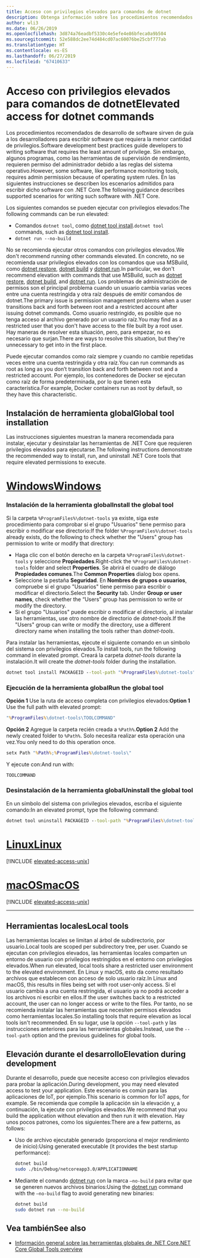 ```yaml
---
title: Acceso con privilegios elevados para comandos de dotnet
description: Obtenga información sobre los procedimientos recomendados para los comandos de dotnet que requieren acceso con privilegios elevados.
author: wli3
ms.date: 06/26/2019
ms.openlocfilehash: 3d874a76eadbf5330c4e5efe4e86bfeca0a9b504
ms.sourcegitcommit: 52e588dc2ee74d484cd07ac60076be25cbf777ab
ms.translationtype: HT
ms.contentlocale: es-ES
ms.lasthandoff: 06/27/2019
ms.locfileid: "67410633"
---
```

# <a name="elevated-access-for-dotnet-commands"></a><span data-ttu-id="5e275-103">Acceso con privilegios elevados para comandos de dotnet</span><span class="sxs-lookup"><span data-stu-id="5e275-103">Elevated access for dotnet commands</span></span>

<span data-ttu-id="5e275-104">Los procedimientos recomendados de desarrollo de software sirven de guía a los desarrolladores para escribir software que requiera la menor cantidad de privilegios.</span><span class="sxs-lookup"><span data-stu-id="5e275-104">Software development best practices guide developers to writing software that requires the least amount of privilege.</span></span> <span data-ttu-id="5e275-105">Sin embargo, algunos programas, como las herramientas de supervisión de rendimiento, requieren permiso del administrador debido a las reglas del sistema operativo.</span><span class="sxs-lookup"><span data-stu-id="5e275-105">However, some software, like performance monitoring tools, requires admin permission because of operating system rules.</span></span> <span data-ttu-id="5e275-106">En las siguientes instrucciones se describen los escenarios admitidos para escribir dicho software con .NET Core.</span><span class="sxs-lookup"><span data-stu-id="5e275-106">The following guidance describes supported scenarios for writing such software with .NET Core.</span></span> 

<span data-ttu-id="5e275-107">Los siguientes comandos se pueden ejecutar con privilegios elevados:</span><span class="sxs-lookup"><span data-stu-id="5e275-107">The following commands can be run elevated:</span></span>

- <span data-ttu-id="5e275-108">Comandos `dotnet tool`, como [dotnet tool install](dotnet-tool-install.md).</span><span class="sxs-lookup"><span data-stu-id="5e275-108">`dotnet tool` commands, such as [dotnet tool install](dotnet-tool-install.md).</span></span>
- `dotnet run --no-build`

<span data-ttu-id="5e275-109">No se recomienda ejecutar otros comandos con privilegios elevados.</span><span class="sxs-lookup"><span data-stu-id="5e275-109">We don't recommend running other commands elevated.</span></span> <span data-ttu-id="5e275-110">En concreto, no se recomienda usar privilegios elevados con los comandos que usa MSBuild, como [dotnet restore](dotnet-restore.md), [dotnet build](dotnet-build.md) y [dotnet run](dotnet-run.md).</span><span class="sxs-lookup"><span data-stu-id="5e275-110">In particular, we don't recommend elevation with commands that use MSBuild, such as [dotnet restore](dotnet-restore.md), [dotnet build](dotnet-build.md), and [dotnet run](dotnet-run.md).</span></span> <span data-ttu-id="5e275-111">Los problemas de administración de permisos son el principal problema cuando un usuario cambia varias veces entre una cuenta restringida y otra raíz después de emitir comandos de dotnet.</span><span class="sxs-lookup"><span data-stu-id="5e275-111">The primary issue is permission management problems when a user transitions back and forth between root and a restricted account after issuing dotnet commands.</span></span> <span data-ttu-id="5e275-112">Como usuario restringido, es posible que no tenga acceso al archivo generado por un usuario raíz.</span><span class="sxs-lookup"><span data-stu-id="5e275-112">You may find as a restricted user that you don't have access to the file built by a root user.</span></span> <span data-ttu-id="5e275-113">Hay maneras de resolver esta situación, pero, para empezar, no es necesario que surjan.</span><span class="sxs-lookup"><span data-stu-id="5e275-113">There are ways to resolve this situation, but they're unnecessary to get into in the first place.</span></span>

<span data-ttu-id="5e275-114">Puede ejecutar comandos como raíz siempre y cuando no cambie repetidas veces entre una cuenta restringida y otra raíz.</span><span class="sxs-lookup"><span data-stu-id="5e275-114">You can run commands as root as long as you don’t transition back and forth between root and a restricted account.</span></span> <span data-ttu-id="5e275-115">Por ejemplo, los contenedores de Docker se ejecutan como raíz de forma predeterminada, por lo que tienen esta característica.</span><span class="sxs-lookup"><span data-stu-id="5e275-115">For example, Docker containers run as root by default, so they have this characteristic.</span></span>

## <a name="global-tool-installation"></a><span data-ttu-id="5e275-116">Instalación de herramienta global</span><span class="sxs-lookup"><span data-stu-id="5e275-116">Global tool installation</span></span>

<span data-ttu-id="5e275-117">Las instrucciones siguientes muestran la manera recomendada para instalar, ejecutar y desinstalar las herramientas de .NET Core que requieren privilegios elevados para ejecutarse.</span><span class="sxs-lookup"><span data-stu-id="5e275-117">The following instructions demonstrate the recommended way to install, run, and uninstall .NET Core tools that require elevated permissions to execute.</span></span>

# <a name="windowstabwindows"></a>[<span data-ttu-id="5e275-118">Windows</span><span class="sxs-lookup"><span data-stu-id="5e275-118">Windows</span></span>](#tab/windows)

### <a name="install-the-global-tool"></a><span data-ttu-id="5e275-119">Instalación de la herramienta global</span><span class="sxs-lookup"><span data-stu-id="5e275-119">Install the global tool</span></span>

<span data-ttu-id="5e275-120">Si la carpeta `%ProgramFiles%\dotnet-tools` ya existe, siga este procedimiento para comprobar si el grupo "Usuarios" tiene permiso para escribir o modificar ese directorio:</span><span class="sxs-lookup"><span data-stu-id="5e275-120">If the folder `%ProgramFiles%\dotnet-tools` already exists, do the following to check whether the "Users" group has permission to write or modify that directory:</span></span>

* <span data-ttu-id="5e275-121">Haga clic con el botón derecho en la carpeta `%ProgramFiles%\dotnet-tools` y seleccione **Propiedades**.</span><span class="sxs-lookup"><span data-stu-id="5e275-121">Right-click the `%ProgramFiles%\dotnet-tools` folder and select **Properties**.</span></span> <span data-ttu-id="5e275-122">Se abrirá el cuadro de diálogo **Propiedades comunes**.</span><span class="sxs-lookup"><span data-stu-id="5e275-122">The **Common Properties** dialog box opens.</span></span> 
* <span data-ttu-id="5e275-123">Seleccione la pestaña **Seguridad**. En **Nombres de grupos o usuarios**, compruebe si el grupo "Usuarios" tiene permiso para escribir o modificar el directorio.</span><span class="sxs-lookup"><span data-stu-id="5e275-123">Select the **Security** tab. Under **Group or user names**, check whether the “Users” group has permission to write or modify the directory.</span></span> 
* <span data-ttu-id="5e275-124">Si el grupo "Usuarios" puede escribir o modificar el directorio, al instalar las herramientas, use otro nombre de directorio de *dotnet-tools*.</span><span class="sxs-lookup"><span data-stu-id="5e275-124">If the "Users" group can write or modify the directory, use a different directory name when installing the tools rather than *dotnet-tools*.</span></span>

<span data-ttu-id="5e275-125">Para instalar las herramientas, ejecute el siguiente comando en un símbolo del sistema con privilegios elevados.</span><span class="sxs-lookup"><span data-stu-id="5e275-125">To install tools, run the following command in elevated prompt.</span></span> <span data-ttu-id="5e275-126">Creará la carpeta *dotnet-tools* durante la instalación.</span><span class="sxs-lookup"><span data-stu-id="5e275-126">It will create the *dotnet-tools* folder during the installation.</span></span>

```cmd
dotnet tool install PACKAGEID --tool-path "%ProgramFiles%\dotnet-tools".
```

### <a name="run-the-global-tool"></a><span data-ttu-id="5e275-127">Ejecución de la herramienta global</span><span class="sxs-lookup"><span data-stu-id="5e275-127">Run the global tool</span></span>

<span data-ttu-id="5e275-128">**Opción 1** Use la ruta de acceso completa con privilegios elevados:</span><span class="sxs-lookup"><span data-stu-id="5e275-128">**Option 1** Use the full path with elevated prompt:</span></span>

```cmd
"%ProgramFiles%\dotnet-tools\TOOLCOMMAND"
```

<span data-ttu-id="5e275-129">**Opción 2** Agregue la carpeta recién creada a `%Path%`.</span><span class="sxs-lookup"><span data-stu-id="5e275-129">**Option 2** Add the newly created folder to `%Path%`.</span></span> <span data-ttu-id="5e275-130">Solo necesita realizar esta operación una vez.</span><span class="sxs-lookup"><span data-stu-id="5e275-130">You only need to do this operation once.</span></span>

```cmd
setx Path "%Path%;%ProgramFiles%\dotnet-tools\"
```

<span data-ttu-id="5e275-131">Y ejecute con:</span><span class="sxs-lookup"><span data-stu-id="5e275-131">And run with:</span></span>

```cmd
TOOLCOMMAND
```

### <a name="uninstall-the-global-tool"></a><span data-ttu-id="5e275-132">Desinstalación de la herramienta global</span><span class="sxs-lookup"><span data-stu-id="5e275-132">Uninstall the global tool</span></span>

<span data-ttu-id="5e275-133">En un símbolo del sistema con privilegios elevados, escriba el siguiente comando:</span><span class="sxs-lookup"><span data-stu-id="5e275-133">In an elevated prompt, type the following command:</span></span>

```cmd
dotnet tool uninstall PACKAGEID --tool-path "%ProgramFiles%\dotnet-tools"
```

# <a name="linuxtablinux"></a>[<span data-ttu-id="5e275-134">Linux</span><span class="sxs-lookup"><span data-stu-id="5e275-134">Linux</span></span>](#tab/linux)

[!INCLUDE [elevated-access-unix](../../../includes/elevated-access-unix.md)]

# <a name="macostabmacos"></a>[<span data-ttu-id="5e275-135">macOS</span><span class="sxs-lookup"><span data-stu-id="5e275-135">macOS</span></span>](#tab/macos)

[!INCLUDE [elevated-access-unix](../../../includes/elevated-access-unix.md)]

---

## <a name="local-tools"></a><span data-ttu-id="5e275-136">Herramientas locales</span><span class="sxs-lookup"><span data-stu-id="5e275-136">Local tools</span></span>

<span data-ttu-id="5e275-137">Las herramientas locales se limitan al árbol de subdirectorio, por usuario.</span><span class="sxs-lookup"><span data-stu-id="5e275-137">Local tools are scoped per subdirectory tree, per user.</span></span> <span data-ttu-id="5e275-138">Cuando se ejecutan con privilegios elevados, las herramientas locales comparten un entorno de usuario con privilegios restringidos en el entorno con privilegios elevados.</span><span class="sxs-lookup"><span data-stu-id="5e275-138">When run elevated, local tools share a restricted user environment to the elevated environment.</span></span> <span data-ttu-id="5e275-139">En Linux y macOS, esto da como resultado archivos que establecen con acceso de solo usuario raíz.</span><span class="sxs-lookup"><span data-stu-id="5e275-139">In Linux and macOS, this results in files being set with root user-only access.</span></span> <span data-ttu-id="5e275-140">Si el usuario cambia a una cuenta restringida, el usuario ya no podrá acceder a los archivos ni escribir en ellos.</span><span class="sxs-lookup"><span data-stu-id="5e275-140">If the user switches back to a restricted account, the user can no longer access or write to the files.</span></span> <span data-ttu-id="5e275-141">Por tanto, no se recomienda instalar las herramientas que necesiten permisos elevados como herramientas locales.</span><span class="sxs-lookup"><span data-stu-id="5e275-141">So installing tools that require elevation as local tools isn't recommended.</span></span> <span data-ttu-id="5e275-142">En su lugar, use la opción `--tool-path` y las instrucciones anteriores para las herramientas globales.</span><span class="sxs-lookup"><span data-stu-id="5e275-142">Instead, use the `--tool-path` option and the previous guidelines for global tools.</span></span>

## <a name="elevation-during-development"></a><span data-ttu-id="5e275-143">Elevación durante el desarrollo</span><span class="sxs-lookup"><span data-stu-id="5e275-143">Elevation during development</span></span>

<span data-ttu-id="5e275-144">Durante el desarrollo, puede que necesite acceso con privilegios elevados para probar la aplicación.</span><span class="sxs-lookup"><span data-stu-id="5e275-144">During development, you may need elevated access to test your application.</span></span> <span data-ttu-id="5e275-145">Este escenario es común para las aplicaciones de IoT, por ejemplo.</span><span class="sxs-lookup"><span data-stu-id="5e275-145">This scenario is common for IoT apps, for example.</span></span> <span data-ttu-id="5e275-146">Se recomienda que compile la aplicación sin la elevación y, a continuación, la ejecute con privilegios elevados.</span><span class="sxs-lookup"><span data-stu-id="5e275-146">We recommend that you build the application without elevation and then run it with elevation.</span></span> <span data-ttu-id="5e275-147">Hay unos pocos patrones, como los siguientes:</span><span class="sxs-lookup"><span data-stu-id="5e275-147">There are a few patterns, as follows:</span></span>

- <span data-ttu-id="5e275-148">Uso de archivo ejecutable generado (proporciona el mejor rendimiento de inicio):</span><span class="sxs-lookup"><span data-stu-id="5e275-148">Using generated executable (it provides the best startup performance):</span></span>

   ```bash
   dotnet build
   sudo ./bin/Debug/netcoreapp3.0/APPLICATIONNAME
   ```
    
- <span data-ttu-id="5e275-149">Mediante el comando [dotnet run](dotnet-run.md) con la marca `—no-build` para evitar que se generen nuevos archivos binarios:</span><span class="sxs-lookup"><span data-stu-id="5e275-149">Using the [dotnet run](dotnet-run.md) command with the `—no-build` flag to avoid generating new binaries:</span></span>

   ```bash
   dotnet build
   sudo dotnet run --no-build
   ```

## <a name="see-also"></a><span data-ttu-id="5e275-150">Vea también</span><span class="sxs-lookup"><span data-stu-id="5e275-150">See also</span></span>

* [<span data-ttu-id="5e275-151">Información general sobre las herramientas globales de .NET Core</span><span class="sxs-lookup"><span data-stu-id="5e275-151">.NET Core Global Tools overview</span></span>](global-tools.md)
